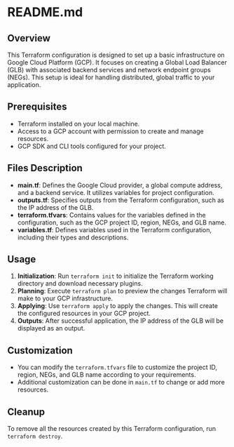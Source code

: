 
# README.md 

## Overview
This Terraform configuration is designed to set up a basic infrastructure on Google Cloud Platform (GCP). It focuses on creating a Global Load Balancer (GLB) with associated backend services and network endpoint groups (NEGs). This setup is ideal for handling distributed, global traffic to your application.

## Prerequisites
- Terraform installed on your local machine.
- Access to a GCP account with permission to create and manage resources.
- GCP SDK and CLI tools configured for your project.

## Files Description
- **main.tf**: Defines the Google Cloud provider, a global compute address, and a backend service. It utilizes variables for project configuration.
- **outputs.tf**: Specifies outputs from the Terraform configuration, such as the IP address of the GLB.
- **terraform.tfvars**: Contains values for the variables defined in the configuration, such as the GCP project ID, region, NEGs, and GLB name.
- **variables.tf**: Defines variables used in the Terraform configuration, including their types and descriptions.

## Usage
1. **Initialization**: Run `terraform init` to initialize the Terraform working directory and download necessary plugins.
2. **Planning**: Execute `terraform plan` to preview the changes Terraform will make to your GCP infrastructure.
3. **Applying**: Use `terraform apply` to apply the changes. This will create the configured resources in your GCP project.
4. **Outputs**: After successful application, the IP address of the GLB will be displayed as an output.

## Customization
- You can modify the `terraform.tfvars` file to customize the project ID, region, NEGs, and GLB name according to your requirements.
- Additional customization can be done in `main.tf` to change or add more resources.

## Cleanup
To remove all the resources created by this Terraform configuration, run `terraform destroy`.
